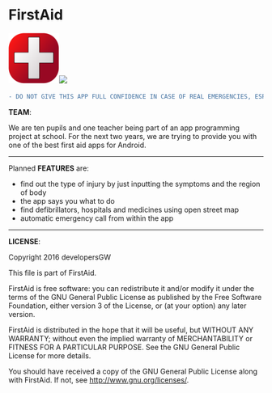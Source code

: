 # FirstAid 
<img src="FirstAid_1st_APP_ICON.png" height=100em><img src="FirstAid_deep_APP_ICON.png" height=100em>

```diff
- DO NOT GIVE THIS APP FULL CONFIDENCE IN CASE OF REAL EMERGENCIES, ESPECIALLY BEFORE THE OFFICIAL RELEASE. WE CANNOT GUARANTEE THE CORRECTNESS OF ANY CONTENT. PLEASE USE IT AT YOUR OWN RISK!
```

**TEAM**:

We are ten pupils and one teacher being part of an app programming project at school. For the next two years, we are trying to provide you with one of the best first aid apps for Android.

---

Planned **FEATURES** are:

* find out the type of injury by just inputting the symptoms and the region of body
* the app says you what to do
* find defibrillators, hospitals and medicines using open street map
* automatic emergency call from within the app

---

**LICENSE**:

Copyright 2016 developersGW

This file is part of FirstAid.

FirstAid is free software: you can redistribute it and/or modify
it under the terms of the GNU General Public License as published by
the Free Software Foundation, either version 3 of the License, or
(at your option) any later version.

FirstAid is distributed in the hope that it will be useful,
but WITHOUT ANY WARRANTY; without even the implied warranty of
MERCHANTABILITY or FITNESS FOR A PARTICULAR PURPOSE.  See the
GNU General Public License for more details.

You should have received a copy of the GNU General Public License
along with FirstAid.  If not, see <http://www.gnu.org/licenses/>.
